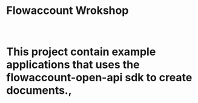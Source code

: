 # Flowaccount Wrokshop

<br>
<h1>This project contain example applications that uses the flowaccount-open-api sdk to create documents.,</h1>
